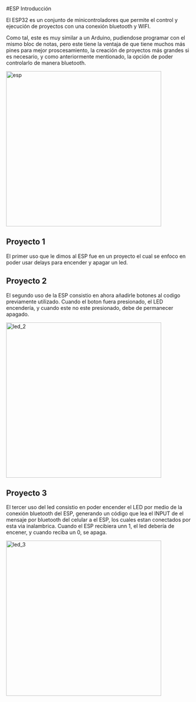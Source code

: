 #ESP Introducción

El ESP32 es un conjunto de minicontroladores que permite el control y ejecución de proyectos con una conexión bluetooth y WIFI.

Como tal, este es muy similar a un Arduino, pudiendose programar con el mismo bloc de notas, pero este tiene la ventaja de que tiene muchos más pines para mejor proscesamiento, la creación de proyectos más grandes si es necesario, y como anteriormente mentionado, la opción de poder controlarlo de manera bluetooth.

<img src="[(https://github.com/EmilyMZS/portafolio_iberopue/blob/main/docs/recursos/imgs/esp.jpg)]" alt="esp" width="420">

## Proyecto 1

El primer uso que le dimos al ESP fue en un proyecto el cual se enfoco en poder usar delays para encender y apagar un led.



## Proyecto 2

El segundo uso de la ESP consistio en ahora añadirle botones al codigo previamente utilizado. Cuando el boton fuera presionado, el LED encendería, y cuando este no este presionado, debe de permanecer apagado.

<img src="[(https://github.com/EmilyMZS/portafolio_iberopue/blob/main/docs/recursos/imgs/espproyecto2.jfif)]" alt="led_2" width="420">

## Proyecto 3

El tercer uso del led consistio en poder encender el LED por medio de la conexión bluetooth del ESP, generando un código que lea el INPUT de el mensaje por bluetooth del celular a el ESP, los cuales estan conectados por esta via inalambrica. Cuando el ESP recibiera unn 1, el led debería de encener, y cuando reciba un 0, se apaga.

<img src="[(https://github.com/EmilyMZS/portafolio_iberopue/blob/main/docs/recursos/imgs/espproyecto1.jfif)]" alt="led_3" width="420">

